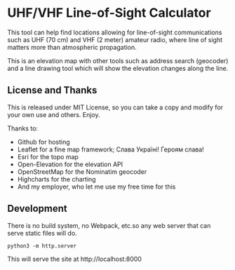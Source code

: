 # UHF/VHF Line-of-Sight Calculator

This tool can help find locations allowing for line-of-sight communications such as UHF (70 cm) and VHF (2 meter) amateur radio, where line of sight matters more than atmospheric propagation.

This is an elevation map with other tools such as address search (geocoder) and a line drawing tool which will show the elevation changes along the line.


## License and Thanks

This is released under MIT License, so you can take a copy and modify for your own use and others. Enjoy.

Thanks to:
- Github for hosting
- Leaflet for a fine map framework; Слава Україні! Героям слава!
- Esri for the topo map
- Open-Elevation for the elevation API
- OpenStreetMap for the Nominatim geocoder
- Highcharts for the charting
- And my employer, who let me use my free time for this


## Development

There is no build system, no Webpack, etc.so any web server that can serve static files will do.

```
python3 -m http.server
```

This will serve the site at http://localhost:8000


